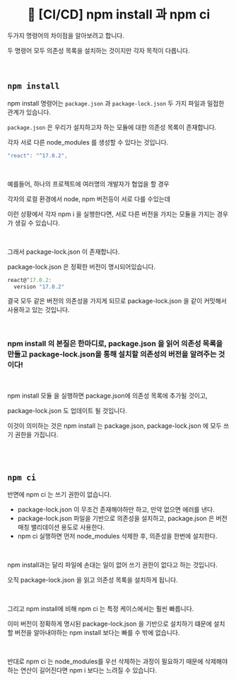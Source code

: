 # <div align="center">📖 [CI/CD] npm install 과 npm ci</div>

두가지 명령어의 차이점을 알아보려고 합니다.

두 명령어 모두 의존성 목록을 설치하는 것이지만 각자 목적이 다릅니다.

<br>

## **`npm install`**

npm install 명령어는 `package.json` 과 `package-lock.json` 두 가지 파일과 밀접한 관계가 있습니다.

`package.json` 은 우리가 설치하고자 하는 모듈에 대한 의존성 목록이 존재합니다.

각자 서로 다른 node_modules 를 생성할 수 있다는 것입니다.

```jsx
"react": "^17.0.2",
```

<br>

예를들어, 하나의 프로젝트에 여러명의 개발자가 협업을 할 경우

각자의 로컬 환경에서 node, npm 버전등이 서로 다를 수있는데

이런 상황에서 각자 npm i 을 실행한다면, 서로 다른 버전을 가지는 모듈을 가지는 경우가 생길 수 있습니다.

<br>

그래서 package-lock.json 이 존재합니다.

package-lock.json 은 정확한 버전이 명시되어있습니다.

```jsx
react@^17.0.2:
  version "17.0.2"
```

결국 모두 같은 버전의 의존성을 가지게 되므로 package-lock.json 을 같이 커밋해서 사용하고 있는 것입니다.

<br>

### npm install 의 본질은 한마디로, package.json 을 읽어 의존성 목록을 만들고 package-lock.json을 통해 설치할 의존성의 버전을 알려주는 것이다!

<br>

npm install 모듈 을 실행하면 package.json에 의존성 목록에 추가될 것이고,

package-lock.json 도 업데이트 될 것입니다.

이것이 의미하는 것은 npm install 는 package.json, package-lock.json 에 모두 쓰기 권한을 가집니다.

<br>
<br>

## **`npm ci`**

반면에 npm ci 는 쓰기 권한이 없습니다.

- package-lock.json 이 무조건 존재해야하만 하고, 만약 없으면 에러를 낸다.
- package-lock.json 파일을 기반으로 의존성을 설치하고, package.json 은 버전 매칭 밸리데이션 용도로 사용한다.
- npm ci 실행하면 먼저 node_modules 삭제한 후, 의존성을 한번에 설치한다.

<br>

npm install과는 달리 파일에 손대는 일이 없어 쓰기 권한이 없다고 하는 것입니다.

오직 package-lock.json 을 읽고 의존성 목록을 설치하게 됩니다.

<br>

그리고 npm install에 비해 npm ci 는 특정 케이스에서는 훨씬 빠릅니다.

이미 버전이 정확하게 명시된 package-lock.json 을 기반으로 설치하기 떄문에 설치할 버전을 알아내야하는 npm install 보다는 빠를 수 밖에 없습니다.

<br>

반대로 npm ci 는 node_modules를 우선 삭제하는 과정이 필요하기 때문에 삭제해야하는 연산이 길어진다면 npm i 보다는 느려질 수 있습니다.
